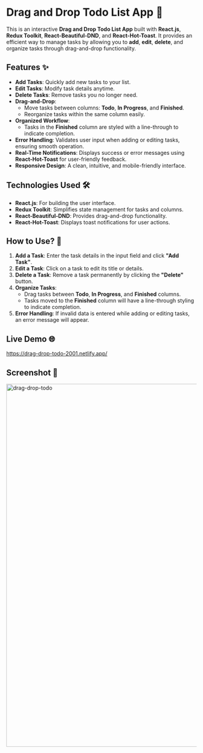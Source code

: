 # Drag and Drop Todo List App 📝  

This is an interactive **Drag and Drop Todo List App** built with **React.js**, **Redux Toolkit**, **React-Beautiful-DND**, and **React-Hot-Toast**. It provides an efficient way to manage tasks by allowing you to **add**, **edit**, **delete**, and organize tasks through drag-and-drop functionality.

## Features ✨  

- **Add Tasks**: Quickly add new tasks to your list.  
- **Edit Tasks**: Modify task details anytime.  
- **Delete Tasks**: Remove tasks you no longer need.  
- **Drag-and-Drop**:  
  - Move tasks between columns: **Todo**, **In Progress**, and **Finished**.  
  - Reorganize tasks within the same column easily.  
- **Organized Workflow**:  
  - Tasks in the **Finished** column are styled with a line-through to indicate completion.  
- **Error Handling**: Validates user input when adding or editing tasks, ensuring smooth operation.  
- **Real-Time Notifications**: Displays success or error messages using **React-Hot-Toast** for user-friendly feedback.  
- **Responsive Design**: A clean, intuitive, and mobile-friendly interface.  

## Technologies Used 🛠️  

- **React.js**: For building the user interface.  
- **Redux Toolkit**: Simplifies state management for tasks and columns.  
- **React-Beautiful-DND**: Provides drag-and-drop functionality.  
- **React-Hot-Toast**: Displays toast notifications for user actions.

## How to Use? 🤔  

1. **Add a Task**: Enter the task details in the input field and click **"Add Task"**.  
2. **Edit a Task**: Click on a task to edit its title or details.  
3. **Delete a Task**: Remove a task permanently by clicking the **"Delete"** button.  
4. **Organize Tasks**:  
   - Drag tasks between **Todo**, **In Progress**, and **Finished** columns.  
   - Tasks moved to the **Finished** column will have a line-through styling to indicate completion.  
5. **Error Handling**: If invalid data is entered while adding or editing tasks, an error message will appear.  

## Live Demo 🌐  
https://drag-drop-todo-2001.netlify.app/

## Screenshot 📸  
<img width="960" alt="drag-drop-todo" src="https://github.com/user-attachments/assets/e93f409b-985e-4a56-8411-3f9b057d780e">
